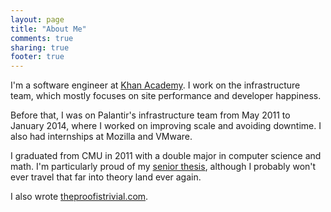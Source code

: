 ```yaml
---
layout: page
title: "About Me"
comments: true
sharing: true
footer: true
---
```


I'm a software engineer at [Khan Academy](http://www.khanacademy.org). I work on
the infrastructure team, which mostly focuses on site performance and developer
happiness.

Before that, I was on Palantir's infrastructure team from May 2011 to January
2014, where I worked on improving scale and avoiding downtime. I also had
internships at Mozilla and VMware.

I graduated from CMU in 2011 with a double major in computer science and math.
I'm particularly proud of my [senior thesis](/files/senior_thesis.pdf),
although I probably won't ever travel that far into theory land ever again.

I also wrote [theproofistrivial.com](http://www.theproofistrivial.com).

